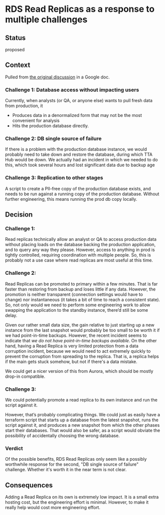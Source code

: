 # RDS Read Replicas as a response to multiple challenges

## Status

proposed

## Context

Pulled from [the original discussion](https://docs.google.com/document/d/1ul4BJitH8NwdCXHoH3eQI9NgfI93GRlIuUn724CWOXA) in a Google doc.

### Challenge 1: Database access without impacting users

Currently, when analysts (or QA, or anyone else) wants to pull fresh data from production, it
- Produces data in a denormalized form that may not be the most convenient for analysis
- Hits the production database directly.

### Challenge 2: DB single source of failure
If there is a problem with the production database instance, we would probably need to take down and restore the database, during which TTA Hub would be down. We actually had an incident in which we needed to do this, which took several hours and lost significant data due to backup age

### Challenge 3: Replication to other stages
A script to create a PII-free copy of the production database exists, and needs to be run against a running copy of the production database. Without further engineering, this means running the prod db copy locally.

## Decision

### Challenge 1:

Read replicas technically allow an analyst or QA to access production data without placing loads on the database backing the production application, and to query any way they please.  However, access to anything in prod is tightly controlled, requiring coordination with multiple people. So, this is probably not a use case where read replicas are most useful at this time.

### Challenge 2:

Read Replicas can be promoted to primary within a few minutes. That is far faster than restoring from backup and loses little if any data. However, the promotion is neither transparent (connection settings would have to change) nor instantaneous (it takes a bit of time to reach a consistent state). So, not only would we need to perform some engineering work to allow swapping the application to the standby instance, there’d still be some delay.

Given our rather small data size, the gain relative to just starting up a new instance from the last snapshot would probably be too small to be worth it if we had point-in-time backups. However, the recent incident seems to indicate that *we do not have point-in-time backups available*. On the other hand, having a Read Replica is very limited protection from a data corruption incident, because we would need to act extremely quickly to prevent the corruption from spreading to the replica. That is, a replica helps if the main gets stuck somehow, but not if there's a data mistake.

We could get a nicer version of this from Aurora, which should be mostly drop-in compatible.

### Challenge 3:
We could potentially promote a read replica to its own instance and run the script against it.

However, that’s probably complicating things. We could just as easily have a terraform script that starts up a database from the latest snapshot, runs the script against it, and produces a new snapshot from which the other phases start their databases. That would also be safer, as a script would obviate the possibility of accidentally choosing the wrong database.

### Verdict
Of the possible benefits, RDS Read Replicas only seem like a possibly worthwhile response for the second, "DB single source of failure" challenge. Whether it's worth it in the near term is not clear.

## Consequences

Adding a Read Replica on its own is extremely low impact. It is a small extra hosting cost, but the engineering effort is minimal. However, to make it really help would cost more engineering effort.
